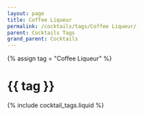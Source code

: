 ```yaml
---
layout: page
title: Coffee Liqueur
permalink: /cocktails/tags/Coffee Liqueur/
parent: Cocktails Tags
grand_parent: Cocktails
---
```

{% assign tag = "Coffee Liqueur" %}
# {{ tag }}
{% include cocktail_tags.liquid %}